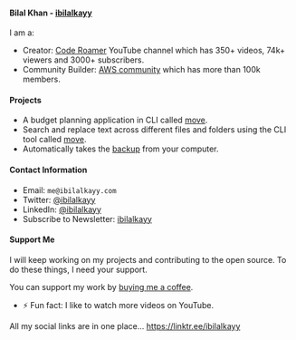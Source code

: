 #### Bilal Khan - [ibilalkayy](https://ibilalkayy.com)

I am a:

- Creator: [Code Roamer](https://www.youtube.com/@coderoamer) YouTube channel which has 350+ videos, 74k+ viewers and 3000+ subscribers.
- Community Builder: [AWS community](https://aws.amazon.com/developer/community/community-builders/) which has more than 100k members.

#### Projects

- A budget planning application in CLI called [move](https://github.com/ibilalkayy/move).
- Search and replace text across different files and folders using the CLI tool called [move](https://github.com/ibilalkayy/move).
- Automatically takes the [backup](https://github.com/ibilalkayy/Automatic-Backup-and-Monitoring-Software) from your computer.

#### Contact Information

- Email: `me@ibilalkayy.com`
- Twitter: [@ibilalkayy](https://x.com/ibilalkayy)
- LinkedIn: [@ibilalkayy](https://www.linkedin.com/in/ibilalkayy/)
- Subscribe to Newsletter: [ibilalkayy](https://ibilalkayy.beehiiv.com/)

#### Support Me

I will keep working on my projects and contributing to the open source. To do these things, I need your support.

You can support my work by [buying me a coffee](https://buymeacoffee.com/ibilalkayy).

- ⚡ Fun fact: I like to watch more videos on YouTube.

All my social links are in one place... https://linktr.ee/ibilalkayy
